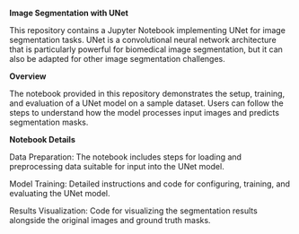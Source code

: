 **Image Segmentation with UNet**

This repository contains a Jupyter Notebook implementing UNet for image segmentation tasks.
UNet is a convolutional neural network architecture that is particularly powerful for biomedical image segmentation, but it can also be adapted for other image segmentation challenges.

**Overview**

The notebook provided in this repository demonstrates the setup, training, and evaluation of a UNet model on a sample dataset.
Users can follow the steps to understand how the model processes input images and predicts segmentation masks.

**Notebook Details**

Data Preparation:
The notebook includes steps for loading and preprocessing data suitable for input into the UNet model.

Model Training:
Detailed instructions and code for configuring, training, and evaluating the UNet model.

Results Visualization:
Code for visualizing the segmentation results alongside the original images and ground truth masks.
